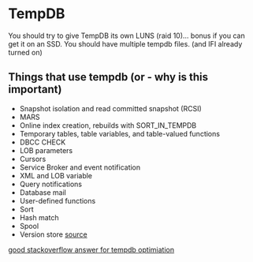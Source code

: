 TempDB
===========

You should try to give TempDB its own LUNS (raid 10)... bonus if you can get it on an SSD.
You should have multiple tempdb files.  (and  IFI already turned on)

Things that use tempdb (or - why is this important)
----
 * Snapshot isolation and read committed snapshot (RCSI)
 * MARS
 * Online index creation, rebuilds with SORT_IN_TEMPDB
 * Temporary tables, table variables, and table-valued functions
 * DBCC CHECK
 * LOB parameters
 * Cursors
 * Service Broker and event notification
 * XML and LOB variable
 * Query notifications
 * Database mail
 * User-defined functions
 * Sort
 * Hash match
 * Spool
 * Version store
[source](http://sqlserverpedia.com/wiki/TempDB/)

[good stackoverflow answer for tempdb optimiation](http://stackoverflow.com/a/362636/91254)
